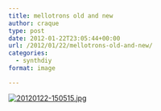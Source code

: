 ```yaml
---
title: mellotrons old and new
author: craque
type: post
date: 2012-01-22T23:05:44+00:00
url: /2012/01/22/mellotrons-old-and-new/
categories:
  - synthdiy
format: image

---
```

[<img src="/img/2012/01/20120122-150515.jpg" alt="20120122-150515.jpg" class="alignnone size-full" />][1]

 [1]: /img/2012/01/20120122-150515.jpg

